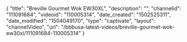 {
    "title": "Breville Gourmet Wok EW30XL",
    "description": "",
    "channelid": "111091684",
    "videoid": "110005314",
    "date_created": "1502525311",
    "date_modified": "1504049170",
    "type": "captivate",
    "layout": "channelVideo",
    "url": "\/bbbusa-latest-videos\/breville-gourmet-wok-ew30xl\/111091684-110005314"
}